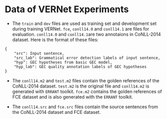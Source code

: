 # Data of VERNet Experiments
* The ``train`` and ``dev`` files are used as training set and development set during training VERNet. ``fce``, ``conll14.0`` and ``conll14.1`` are files for evaluation. ``conll14.0`` and ``conll14.1``are two annotaions in CoNLL-2014 dataset. Here is the format of these files:
```
{
	"src": Input sentence, 
	"src_lab": Grammatical error detection labels of input sentence,
	"hyp": GEC hypotheses from basic GEC model,
	"hyp_lab": GEC quality annotation labels of GEC hypotheses
}
```
* The ``conll14.m2`` and ``test.m2`` files contain the golden references of the CoNLL-2014 dataset. ``test.m2`` is the original file and ``conll14.m2`` is generated with ``ERRANT`` toolkit. ``fce.m2`` contains the golden references of FCE dataset and is also generated with the ``ERRANT`` toolkit.

* The ``conll14.src`` and ``fce.src`` files contain the source sentences from the CoNLL-2014 dataset and FCE dataset.
